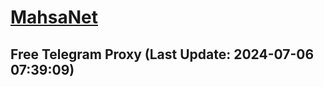 
# [MahsaNet](https://t.me/mahsa_net)
## Free Telegram Proxy (Last Update: 2024-07-06 07:39:09)

    